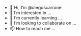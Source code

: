 - 👋 Hi, I’m @diegoscarrone
- 👀 I’m interested in ...
- 🌱 I’m currently learning ...
- 💞️ I’m looking to collaborate on ...
- 📫 How to reach me ...

<!---
diegoscarrone/diegoscarrone is a ✨ special ✨ repository because its `README.md` (this file) appears on your GitHub profile.
You can click the Preview link to take a look at your changes.
--->
